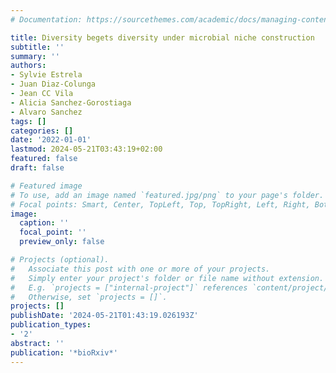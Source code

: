 ```yaml
---
# Documentation: https://sourcethemes.com/academic/docs/managing-content/

title: Diversity begets diversity under microbial niche construction
subtitle: ''
summary: ''
authors:
- Sylvie Estrela
- Juan Diaz-Colunga
- Jean CC Vila
- Alicia Sanchez-Gorostiaga
- Alvaro Sanchez
tags: []
categories: []
date: '2022-01-01'
lastmod: 2024-05-21T03:43:19+02:00
featured: false
draft: false

# Featured image
# To use, add an image named `featured.jpg/png` to your page's folder.
# Focal points: Smart, Center, TopLeft, Top, TopRight, Left, Right, BottomLeft, Bottom, BottomRight.
image:
  caption: ''
  focal_point: ''
  preview_only: false

# Projects (optional).
#   Associate this post with one or more of your projects.
#   Simply enter your project's folder or file name without extension.
#   E.g. `projects = ["internal-project"]` references `content/project/deep-learning/index.md`.
#   Otherwise, set `projects = []`.
projects: []
publishDate: '2024-05-21T01:43:19.026193Z'
publication_types:
- '2'
abstract: ''
publication: '*bioRxiv*'
---
```


